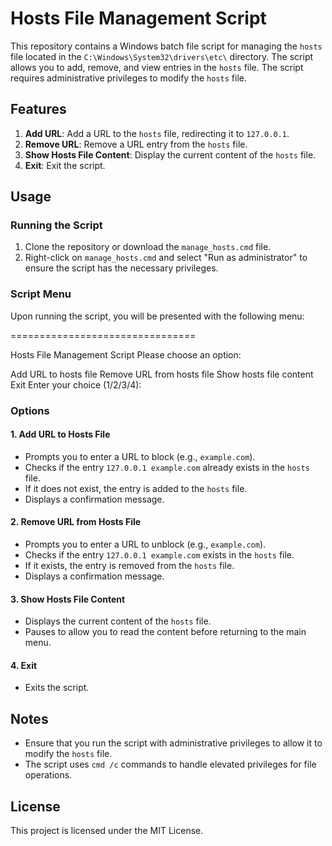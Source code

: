 # Hosts File Management Script

This repository contains a Windows batch file script for managing the `hosts` file located in the `C:\Windows\System32\drivers\etc\` directory. The script allows you to add, remove, and view entries in the `hosts` file. The script requires administrative privileges to modify the `hosts` file.

## Features

1. **Add URL**: Add a URL to the `hosts` file, redirecting it to `127.0.0.1`.
2. **Remove URL**: Remove a URL entry from the `hosts` file.
3. **Show Hosts File Content**: Display the current content of the `hosts` file.
4. **Exit**: Exit the script.

## Usage

### Running the Script

1. Clone the repository or download the `manage_hosts.cmd` file.
2. Right-click on `manage_hosts.cmd` and select "Run as administrator" to ensure the script has the necessary privileges.

### Script Menu

Upon running the script, you will be presented with the following menu:

================================

Hosts File Management Script
Please choose an option:

Add URL to hosts file
Remove URL from hosts file
Show hosts file content
Exit
Enter your choice (1/2/3/4):


### Options

#### 1. Add URL to Hosts File

- Prompts you to enter a URL to block (e.g., `example.com`).
- Checks if the entry `127.0.0.1 example.com` already exists in the `hosts` file.
- If it does not exist, the entry is added to the `hosts` file.
- Displays a confirmation message.

#### 2. Remove URL from Hosts File

- Prompts you to enter a URL to unblock (e.g., `example.com`).
- Checks if the entry `127.0.0.1 example.com` exists in the `hosts` file.
- If it exists, the entry is removed from the `hosts` file.
- Displays a confirmation message.

#### 3. Show Hosts File Content

- Displays the current content of the `hosts` file.
- Pauses to allow you to read the content before returning to the main menu.

#### 4. Exit

- Exits the script.

## Notes

- Ensure that you run the script with administrative privileges to allow it to modify the `hosts` file.
- The script uses `cmd /c` commands to handle elevated privileges for file operations.

## License

This project is licensed under the MIT License.
